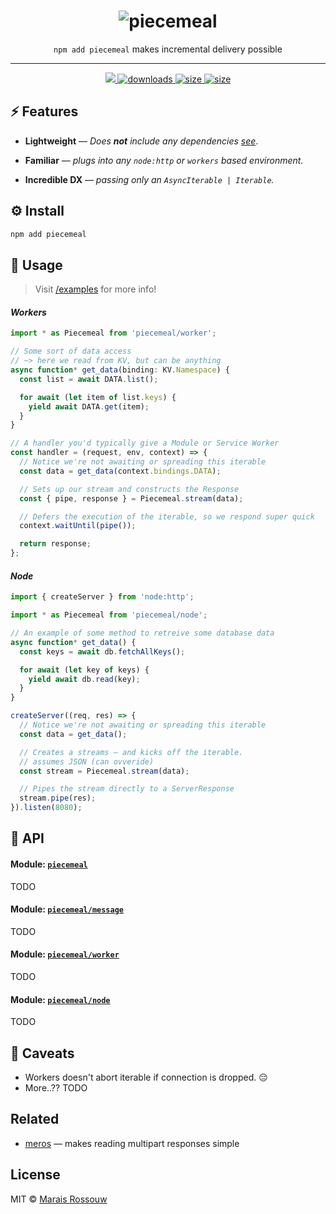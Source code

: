 <div align="center">
	<h1><img src="./shots/logo.png" alt="piecemeal"/></h1>
	<p align="center"><code>npm add piecemeal</code> makes incremental delivery possible</p>
	<hr />
	<span>
		<a href="https://github.com/maraisr/piecemeal/actions/workflows/ci.yml">
			<img src="https://github.com/maraisr/piecemeal/actions/workflows/ci.yml/badge.svg"/>
		</a>
		<a href="https://npm-stat.com/charts.html?package=piecemeal">
			<img src="https://badgen.net/npm/dm/piecemeal" alt="downloads"/>
		</a>
		<a href="https://packagephobia.com/result?p=piecemeal@next">
			<img src="https://badgen.net/packagephobia/install/piecemeal@next" alt="size"/>
		</a>
		<a href="https://bundlephobia.com/result?p=piecemeal@next">
			<img src="https://badgen.net/bundlephobia/minzip/piecemeal@next" alt="size"/>
		</a>
	</span>
</div>

## ⚡ Features

- **Lightweight** — _Does **not** include any dependencies [see](https://npm.anvaka.com/#/view/2d/piecemeal)_.

- **Familiar** — _plugs into any `node:http` or `workers` based environment._

- **Incredible DX** — _passing only an `AsyncIterable | Iterable`._

## ⚙️ Install

```sh
npm add piecemeal
```

## 🚀 Usage

> Visit [/examples](/examples) for more info!

#### _Workers_

```ts
import * as Piecemeal from 'piecemeal/worker';

// Some sort of data access
// ~> here we read from KV, but can be anything
async function* get_data(binding: KV.Namespace) {
  const list = await DATA.list();

  for await (let item of list.keys) {
    yield await DATA.get(item);
  }
}

// A handler you'd typically give a Module or Service Worker
const handler = (request, env, context) => {
  // Notice we're not awaiting or spreading this iterable
  const data = get_data(context.bindings.DATA);

  // Sets up our stream and constructs the Response
  const { pipe, response } = Piecemeal.stream(data);

  // Defers the execution of the iterable, so we respond super quick
  context.waitUntil(pipe());

  return response;
};
```

#### _Node_

```ts
import { createServer } from 'node:http';

import * as Piecemeal from 'piecemeal/node';

// An example of some method to retreive some database data
async function* get_data() {
  const keys = await db.fetchAllKeys();

  for await (let key of keys) {
    yield await db.read(key);
  }
}

createServer((req, res) => {
  // Notice we're not awaiting or spreading this iterable
  const data = get_data();

  // Creates a streams — and kicks off the iterable.
  // assumes JSON (can ovveride)
  const stream = Piecemeal.stream(data);

  // Pipes the stream directly to a ServerResponse
  stream.pipe(res);
}).listen(8080);
```

## 🔎 API

#### Module: [`piecemeal`](./src/index.ts)

TODO

#### Module: [`piecemeal/message`](./src/message.ts)

TODO

#### Module: [`piecemeal/worker`](./src/worker.ts)

TODO

#### Module: [`piecemeal/node`](./src/node.ts)

TODO

## 🙊 Caveats

- Workers doesn't abort iterable if connection is dropped. 😔
- More..?? TODO

## Related

- [meros](https://github.com/maraisr/meros) — makes reading multipart responses simple

## License

MIT © [Marais Rossouw](https://marais.io)
